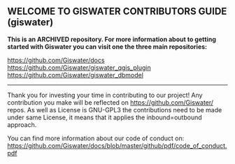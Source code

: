 ## WELCOME TO GISWATER CONTRIBUTORS GUIDE (giswater)

**This is an ARCHIVED repository. For more information about to getting started with Giswater you can visit one the three main repositories:**

https://github.com/Giswater/docs<br>
https://github.com/Giswater/giswater_qgis_plugin<br>
https://github.com/Giswater/giswater_dbmodel<br>

------------------------

Thank you for investing your time in contributing to our project! Any contribution you make will be reflected on https://github.com/Giswater/ repos. As well as License is GNU-GPL3 the contributions need to be made under same License, it means that it applies the inbound=outbound approach.<br>

You can find more information about our code of conduct on: https://github.com/Giswater/docs/blob/master/github/pdf/code_of_conduct.pdf
